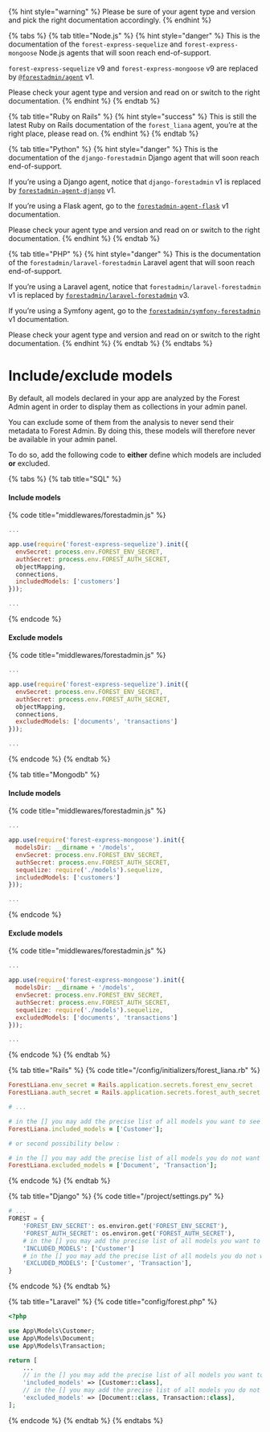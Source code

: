 {% hint style="warning" %}
Please be sure of your agent type and version and pick the right documentation accordingly.
{% endhint %}

{% tabs %}
{% tab title="Node.js" %}
{% hint style="danger" %}
This is the documentation of the `forest-express-sequelize` and `forest-express-mongoose` Node.js agents that will soon reach end-of-support.

`forest-express-sequelize` v9 and `forest-express-mongoose` v9 are replaced by [`@forestadmin/agent`](https://docs.forestadmin.com/developer-guide-agents-nodejs/) v1.

Please check your agent type and version and read on or switch to the right documentation.
{% endhint %}
{% endtab %}

{% tab title="Ruby on Rails" %}
{% hint style="success" %}
This is still the latest Ruby on Rails documentation of the `forest_liana` agent, you’re at the right place, please read on.
{% endhint %}
{% endtab %}

{% tab title="Python" %}
{% hint style="danger" %}
This is the documentation of the `django-forestadmin` Django agent that will soon reach end-of-support.

If you’re using a Django agent, notice that `django-forestadmin` v1 is replaced by [`forestadmin-agent-django`](https://docs.forestadmin.com/developer-guide-agents-python) v1.

If you’re using a Flask agent, go to the [`forestadmin-agent-flask`](https://docs.forestadmin.com/developer-guide-agents-python) v1 documentation.

Please check your agent type and version and read on or switch to the right documentation.
{% endhint %}
{% endtab %}

{% tab title="PHP" %}
{% hint style="danger" %}
This is the documentation of the `forestadmin/laravel-forestadmin` Laravel agent that will soon reach end-of-support.

If you’re using a Laravel agent, notice that `forestadmin/laravel-forestadmin` v1 is replaced by [`forestadmin/laravel-forestadmin`](https://docs.forestadmin.com/developer-guide-agents-php) v3.

If you’re using a Symfony agent, go to the [`forestadmin/symfony-forestadmin`](https://docs.forestadmin.com/developer-guide-agents-php) v1 documentation.

Please check your agent type and version and read on or switch to the right documentation.
{% endhint %}
{% endtab %}
{% endtabs %}

# Include/exclude models

By default, all models declared in your app are analyzed by the Forest Admin agent in order to display them as collections in your admin panel.

You can exclude some of them from the analysis to never send their metadata to Forest Admin. By doing this, these models will therefore never be available in your admin panel.

To do so, add the following code to **either** define which models are included **or** excluded.

{% tabs %}
{% tab title="SQL" %}

#### Include models

{% code title="middlewares/forestadmin.js" %}

```javascript
...

app.use(require('forest-express-sequelize').init({
  envSecret: process.env.FOREST_ENV_SECRET,
  authSecret: process.env.FOREST_AUTH_SECRET,
  objectMapping,
  connections,
  includedModels: ['customers']
}));

...
```

{% endcode %}

#### Exclude models

{% code title="middlewares/forestadmin.js" %}

```javascript
...

app.use(require('forest-express-sequelize').init({
  envSecret: process.env.FOREST_ENV_SECRET,
  authSecret: process.env.FOREST_AUTH_SECRET,
  objectMapping,
  connections,
  excludedModels: ['documents', 'transactions']
}));

...
```

{% endcode %}
{% endtab %}

{% tab title="Mongodb" %}

#### Include models

{% code title="middlewares/forestadmin.js" %}

```javascript
...

app.use(require('forest-express-mongoose').init({
  modelsDir: __dirname + '/models',
  envSecret: process.env.FOREST_ENV_SECRET,
  authSecret: process.env.FOREST_AUTH_SECRET,
  sequelize: require('./models').sequelize,
  includedModels: ['customers']
}));

...
```

{% endcode %}

#### Exclude models

{% code title="middlewares/forestadmin.js" %}

```javascript
...

app.use(require('forest-express-mongoose').init({
  modelsDir: __dirname + '/models',
  envSecret: process.env.FOREST_ENV_SECRET,
  authSecret: process.env.FOREST_AUTH_SECRET,
  sequelize: require('./models').sequelize,
  excludedModels: ['documents', 'transactions']
}));

...
```

{% endcode %}
{% endtab %}

{% tab title="Rails" %}
{% code title="/config/initializers/forest_liana.rb" %}

```ruby
ForestLiana.env_secret = Rails.application.secrets.forest_env_secret
ForestLiana.auth_secret = Rails.application.secrets.forest_auth_secret

# ...

# in the [] you may add the precise list of all models you want to see in Forest
ForestLiana.included_models = ['Customer'];

# or second possibility below :

# in the [] you may add the precise list of all models you do not want to see in Forest
ForestLiana.excluded_models = ['Document', 'Transaction'];
```

{% endcode %}
{% endtab %}

{% tab title="Django" %}
{% code title="/project/settings.py" %}

```python
# ...
FOREST = {
    'FOREST_ENV_SECRET': os.environ.get('FOREST_ENV_SECRET'),
    'FOREST_AUTH_SECRET': os.environ.get('FOREST_AUTH_SECRET'),
    # in the [] you may add the precise list of all models you want to see in Forest
    'INCLUDED_MODELS': ['Customer']
    # in the [] you may add the precise list of all models you do not want to see in Forest
    'EXCLUDED_MODELS': ['Customer', 'Transaction'],
}
```

{% endcode %}
{% endtab %}

{% tab title="Laravel" %}
{% code title="config/forest.php" %}

```php
<?php

use App\Models\Customer;
use App\Models\Document;
use App\Models\Transaction;

return [
    ...
    // in the [] you may add the precise list of all models you want to see in Forest
    'included_models' => [Customer::class],
    // in the [] you may add the precise list of all models you do not want to see in Forest
    'excluded_models' => [Document::class, Transaction::class],
];
```

{% endcode %}
{% endtab %}
{% endtabs %}
